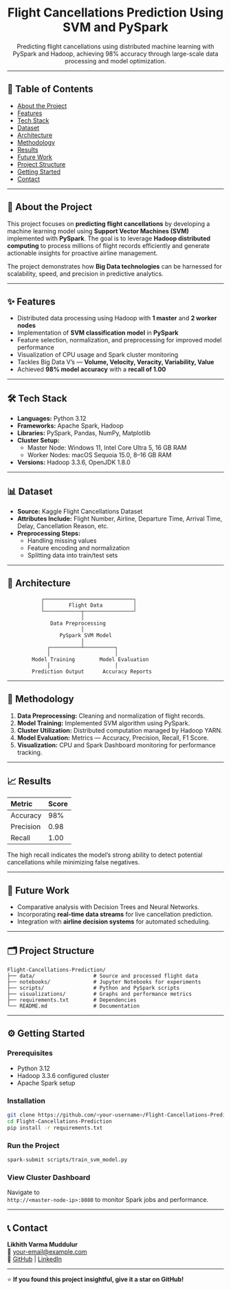 <h1 align="center">Flight Cancellations Prediction Using SVM and PySpark</h1>

<p align="center">
Predicting flight cancellations using distributed machine learning with PySpark and Hadoop, achieving 98% accuracy through large-scale data processing and model optimization.
</p>

***

## 📘 Table of Contents
- [About the Project](#about-the-project)
- [Features](#features)
- [Tech Stack](#tech-stack)
- [Dataset](#dataset)
- [Architecture](#architecture)
- [Methodology](#methodology)
- [Results](#results)
- [Future Work](#future-work)
- [Project Structure](#project-structure)
- [Getting Started](#getting-started)
- [Contact](#contact)

***

## 🧠 About the Project
This project focuses on **predicting flight cancellations** by developing a machine learning model using **Support Vector Machines (SVM)** implemented with **PySpark**. The goal is to leverage **Hadoop distributed computing** to process millions of flight records efficiently and generate actionable insights for proactive airline management.

The project demonstrates how **Big Data technologies** can be harnessed for scalability, speed, and precision in predictive analytics.

***

## ✨ Features
- Distributed data processing using Hadoop with **1 master** and **2 worker nodes**  
- Implementation of **SVM classification model** in **PySpark**  
- Feature selection, normalization, and preprocessing for improved model performance  
- Visualization of CPU usage and Spark cluster monitoring  
- Tackles Big Data V’s — **Volume, Velocity, Veracity, Variability, Value**  
- Achieved **98% model accuracy** with a **recall of 1.00**

***

## 🛠️ Tech Stack
- **Languages:** Python 3.12  
- **Frameworks:** Apache Spark, Hadoop  
- **Libraries:** PySpark, Pandas, NumPy, Matplotlib  
- **Cluster Setup:**
  - Master Node: Windows 11, Intel Core Ultra 5, 16 GB RAM  
  - Worker Nodes: macOS Sequoia 15.0, 8–16 GB RAM  
- **Versions:** Hadoop 3.3.6, OpenJDK 1.8.0  

***

## 📊 Dataset
- **Source:** Kaggle Flight Cancellations Dataset  
- **Attributes Include:** Flight Number, Airline, Departure Time, Arrival Time, Delay, Cancellation Reason, etc.  
- **Preprocessing Steps:**
  - Handling missing values  
  - Feature encoding and normalization  
  - Splitting data into train/test sets  

***

## 🧩 Architecture
```
           ┌─────────────────────────────┐
           │        Flight Data          │
           └────────────┬────────────────┘
                        │
              Data Preprocessing
                        │
                 PySpark SVM Model
                        │
             ┌──────────┴──────────┐
             │                     │
        Model Training        Model Evaluation
             │                     │
        Prediction Output      Accuracy Reports
```

***

## 🧪 Methodology
1. **Data Preprocessing:** Cleaning and normalization of flight records.  
2. **Model Training:** Implemented SVM algorithm using PySpark.  
3. **Cluster Utilization:** Distributed computation managed by Hadoop YARN.  
4. **Model Evaluation:** Metrics — Accuracy, Precision, Recall, F1 Score.  
5. **Visualization:** CPU and Spark Dashboard monitoring for performance tracking.

***

## 📈 Results
| Metric | Score |
|:-------|:------|
| Accuracy | 98% |
| Precision | 0.98 |
| Recall | 1.00 |

The high recall indicates the model’s strong ability to detect potential cancellations while minimizing false negatives.

***

## 🚀 Future Work
- Comparative analysis with Decision Trees and Neural Networks.  
- Incorporating **real-time data streams** for live cancellation prediction.  
- Integration with **airline decision systems** for automated scheduling.  

***

## 🗂️ Project Structure
```
Flight-Cancellations-Prediction/
├── data/                   # Source and processed flight data
├── notebooks/              # Jupyter Notebooks for experiments
├── scripts/                # Python and PySpark scripts
├── visualizations/         # Graphs and performance metrics
├── requirements.txt        # Dependencies
└── README.md               # Documentation
```

***

## ⚙️ Getting Started
### Prerequisites
- Python 3.12  
- Hadoop 3.3.6 configured cluster  
- Apache Spark setup

### Installation
```bash
git clone https://github.com/<your-username>/Flight-Cancellations-Prediction.git
cd Flight-Cancellations-Prediction
pip install -r requirements.txt
```

### Run the Project
```bash
spark-submit scripts/train_svm_model.py
```

### View Cluster Dashboard
Navigate to  
`http://<master-node-ip>:8080` to monitor Spark jobs and performance.

***

## 📞 Contact
**Likhith Varma Muddulur**  
📧 [your-email@example.com](mailto:your-email@example.com)  
🔗 [GitHub](https://github.com/<your-username>) | [LinkedIn](https://www.linkedin.com/in/<your-linkedin>/)

***

⭐ **If you found this project insightful, give it a star on GitHub!**  
